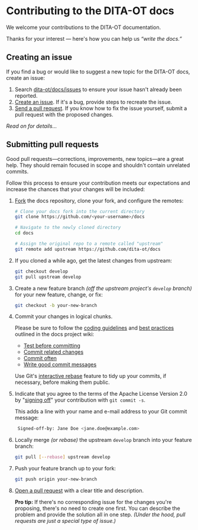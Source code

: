 # Contributing to the DITA-OT docs

We welcome your contributions to the DITA-OT documentation.

Thanks for your interest — here's how you can help us _“write the docs.”_

## Creating an issue

If you find a bug or would like to suggest a new topic for the DITA-OT docs, create an issue:

1. Search [dita-ot/docs/issues][1] to ensure your issue hasn't already been reported.
2. [Create an issue][2]. If it's a bug, provide steps to recreate the issue.
3. [Send a pull request][3]. If you know how to fix the issue yourself, submit a pull request with the proposed changes.

_Read on for details…_

## Submitting pull requests

Good pull requests—corrections, improvements, new topics—are a great help. They should remain focused in scope and shouldn't contain unrelated commits.

Follow this process to ensure your contribution meets our expectations and increase the chances that your changes will be included:

1. [Fork][4] the docs repository, clone your fork, and configure the remotes:

    ```bash
    # Clone your docs fork into the current directory
    git clone https://github.com/<your-username>/docs

    # Navigate to the newly cloned directory
    cd docs

    # Assign the original repo to a remote called "upstream"
    git remote add upstream https://github.com/dita-ot/docs
    ```

2. If you cloned a while ago, get the latest changes from upstream:

    ```bash
    git checkout develop
    git pull upstream develop
    ```

3. Create a new feature branch _(off the upstream project's `develop` branch)_ for your new feature, change, or fix:

    ```bash
    git checkout -b your-new-branch
    ```

4. Commit your changes in logical chunks.

    Please be sure to follow the [coding guidelines][5] and [best practices][6] outlined in the docs project wiki:

    * [Test before committing][7]
    * [Commit related changes][8]
    * [Commit often][9]
    * [Write good commit messages][10]

    Use Git's [interactive rebase][11] feature to tidy up your commits, if necessary, before making them public.

5. Indicate that you agree to the terms of the Apache License Version 2.0 by "[signing off][12]" your contribution with `git commit -s`.

    This adds a line with your name and e-mail address to your Git commit message:

    ```bash
     Signed-off-by: Jane Doe <jane.doe@example.com>
    ```

6. Locally merge _(or rebase)_ the upstream `develop` branch into your feature branch:

    ```bash
    git pull [--rebase] upstream develop
    ```

7. Push your feature branch up to your fork:

    ```bash
    git push origin your-new-branch
    ```

8. [Open a pull request][3] with a clear title and description.

    **Pro tip:** If there's no corresponding issue for the changes you're proposing, there's no need to create one first.
    You can describe the problem and provide the solution all in one step.
    _(Under the hood, pull requests are just a special type of issue.)_

[1]: https://github.com/dita-ot/docs/issues
[2]: https://github.com/dita-ot/docs/issues/new
[3]: https://help.github.com/articles/using-pull-requests/
[4]: https://help.github.com/articles/fork-a-repo/
[5]: https://github.com/dita-ot/docs/wiki/Coding-guidelines
[6]: https://github.com/dita-ot/docs/wiki/Git-workflow#best-practices
[7]: https://github.com/dita-ot/docs/wiki/Git-workflow#test-before-committing
[8]: https://github.com/dita-ot/docs/wiki/Git-workflow#commit-related-changes
[9]: https://github.com/dita-ot/docs/wiki/Git-workflow#commit-often
[10]: https://github.com/dita-ot/docs/wiki/Git-workflow#writing-good-commit-messages
[11]: https://help.github.com/articles/interactive-rebase
[12]: https://www.dita-ot.org/DCO
